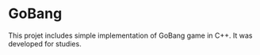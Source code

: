 # GoBang

This projet includes simple implementation of GoBang game in C++. It was developed for studies.
